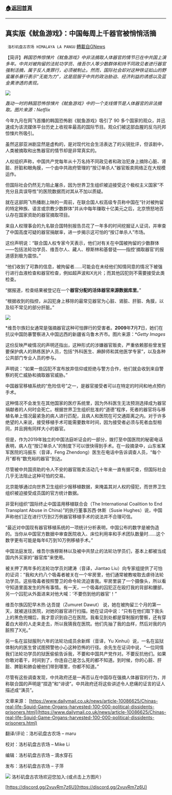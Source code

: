 ###  [:house:返回首頁](https://github.com/ourhimalayas/txt)
---


## 真实版《鱿鱼游戏》：中国每周上千器官被悄悄活摘
` 洛杉矶盘古农场 HIMALAYA LA PANGU` [轉載自GNews](https://gnews.org/zh-hans/1605136/)

【简评】*韩国恐怖惊悚片《鱿鱼游戏》中非法摘取人体器官的情节已在中共国上演多年。中共对被拘留的法轮功学员、维吾尔人等少数群体和持不同政见者进行器官强制活摘，属于反人类罪行，必须被制止。然而，国际社会却对这种铁证如山的野蛮屠杀暴行表示“无能为力”，这是屈服于中共的政治胁迫、经济利益的诱惑以及蓝金黄渗透的表现。*


![](https://lh5.googleusercontent.com/CY3AH9MPMjAhyCTVy0XnhNkMVv2wo0A_8US7B5qThTF0IxEz9POgUlvN69ur6ZzNwGoD2D6kA6tbdmca90hqi2yoyP3K6mlMrB38NeAutWRFsElhBU4po3YjkVQ4ZuAkNfV0uAzx9sOPfouE7w=s1600)

*轰动一时的韩国恐怖惊悚片《鱿鱼游戏》中的一个支线情节是人体器官的非法摘取。图片来源：Netflix*

今年九月在网飞首播的韩国恐怖剧《鱿鱼游戏》吸引了 90 多个国家的观众，并迅速成为该流媒体平台历史上收视率最高的国际节目。观众们被这部血腥的反乌托邦惊悚片所吸引。

虽然这部亚洲剧显然是虚构的，是对现代社会生活表达了的尖锐批评，但该剧中，人类被摘取和出售器官的情节却是非常真实的。

人权组织声称，中国共产党每年从十万名持不同政见者和政治犯身上摘除心脏、肾脏、肝脏和眼角膜，一个由中共政府管理的“按订单杀人”器官贩卖网络正在大规模运作。

但国际社会仍然无力阻止屠杀，因为世界卫生组织被迫接受这个极权主义国家“不充分且具误导性”的医院数据而对其从不加以质疑。

就在这部网飞热播剧上映的一周前，在联合国人权高级专员称中国在“针对被拘留的特定种族、语言或宗教少数群体”并从中每年赚取十亿美元之后，北京愤怒地否认存在国家资助的器官摘取项目。

来自人权理事会的九名联合国特别报告员花了一年多的时间挖掘证人证词，并审查了中国高度可疑的器官捐献率，进一步揭示这可怕的“按订单杀人”市场。

这份声明说：“联合国人权专家今天表示，他们对有关在中国被拘留的少数群体——包括法轮功学员、维吾尔人、藏人、穆斯林和基督徒——指控‘摘取器官’的报道感到极为震惊。”

“他们收到了可靠的信息，被拘留者……可能会在未经他们知情同意的情况下被强行进行血液检查和器官检查，例如超声波和X光片；而其他囚犯则不需要接受此类检查。

“据报道，检查结果被登记在一个**器官分配的活体器官来源数据库里**。”

“根据收到的指控，从囚犯身上移除的最常见器官为心脏、肾脏、肝脏、角膜，以及较不常见的部分肝脏。”

![](https://lh4.googleusercontent.com/hEpBwxIPgjPvnHNHbf4VBBP_2TjAH3joYVFlhIFgzkTFXlWJsXEWVCTr_67JSykMIa0Nlnn6--5dR7PJeflKxH46SW2mkOGRrTjlX3QIUS1yQNOmSmIboQPTBegpSyVXqJfXGgboU9UssOj2gg=s1600)

*维吾尔族妇女通常是强摘器官这种可怕罪行的受害者。**2009**年**7**月**7**日，她们在抗议中国防暴警察进入中国远西的新疆省乌鲁木齐市。图片来源：**Getty Images*

这份反映严峻情况的声明还指出，这种形式的涉嫌器官贩卖，严重依赖那些曾发誓要保护病人的熟练医护人员，包括“外科医生、麻醉师和其他医学专家”，以及各种公共部门专业人员的参与。

声明说：“如果一些囚犯不宣布放弃信仰或拒绝与警方合作，他们就会收到来自警察的死亡威胁和摘取器官威胁。”

中国器官移植系统的“危险信号”之一，是器官接受者可以在特定的时间和地点预约手术。

这种情况不会发生在其他国家的医疗系统里，因为外科医生无法预测选择成为器官捐献者的人何时会死亡。根据世界卫生组织批准的“道德”程序，死者的器官将与移植名单上情况最紧急的病人进行匹配，且病人和医院在可交通距离之内。对于许多绝望的人来说，接受移植手术可能需要数年时间，因为接受者必须与死者血型相同，并且拥有同样大小的器官。

但是，作为2019年独立的中国法庭听证会的一部分，拨打至中国医院的秘密电话表明，病人在“按订单杀人”的制度下可以很快得到手术。在一段摘录中，山东省某军医院的冯振东（音译，Feng Zhendong）医生在电话中告诉调查人员，“每个月”都有“数充裕的器官”到达。

尽管被中共国资助的令人不安的器官贩卖活动几十年来一直有据可查，但国际社会几乎无法阻止这种可怕的交易。

北京能够通过向世界卫生组织少报移植数据，来掩盖其对人权的侵犯，而世界卫生组织被迫接受成员国的官方统计数据。

非营利组织“国际终止中国滥用移植联合会（The International Coalition to End Transplant Abuse in China）”的执行董事苏西·休斯（Susie Hughes）说，中国声称他们正在进行1万到2万例器官移植手术的说法并不合理可信。

“最近对中国现有器官移植系统的一项统计分析表明，中国公布的数字是被伪造的。当你从中国官方数据中审查医院收入、床位利用率和手术团队数量时……这个数字更有可能是每年6万到10万例移植手术。”

中国法庭发现，维吾尔族穆斯林以及被中共禁止的法轮功学员们，基本上都被当成国内外买家的“器官库”来使用。

被关押了两年多的法轮功学员刘建涛（音译，Jiantao Liu）向专家组提供了可怕的证词：“我和大约八个吸毒者被关在一个牢房里，他们通常被教唆取去虐待法轮功学员。这些吸毒者按照警卫的命令轮流迫害我。牢房里装了一个摄像头，所以看守知道里面发生的所有事情。有一天，一个吸毒的囚犯正在殴打我的背部和腰部，另一个囚犯从外面进来对他大喊：‘不要伤到他的器官’！”

维吾尔族囚犯早木热·达吾提（Zumuret Dawut） 说，她在被拘留三个月的第一天，就被送往医院，对她的器官进行扫描。她在证词中说：“只有在他们取下我头上的黑色兜帽后，我才意识到自己在医院。我看见到处都是穿制服的警察，还有穿着白大褂的人走来走去，所以我猜我在医院。他们先抽了我的血样，然后对我的内脏照了X光。”

另一名在监狱服刑六年的法轮功成员余新辉（音译，Yu Xinhui）说，一名在监狱体制内的医生曾试图预警他小心这种恐怖的行径。余先生在证词中说，“一位同情我们法轮功学员的狱医偷偷告诉我，不要和中国共产党作对。不要反抗他们。如果你敢对着干，时间到了，你连自己是怎么死的都不知道。到时候，你的心脏、肝脏、脾脏和肺会被他们带到哪里，你都不知道。”

尽管有这些调查发现，中共政府还是一再否认在中国存在强摘人体器官的行为，并称联合国的声明是“捏造”和“诽谤”。中共政府还将这些讲述令人悲痛的证言的证人描述成“演员”。

文章来源： [https://www.dailymail.co.uk/news/article-10086625/Chinas-real-life-Squid-Game-Organs-harvested-100-000-political-dissidents-prisoners.html](https://www.dailymail.co.uk/news/article-10086625/Chinas-real-life-Squid-Game-Organs-harvested-100-000-political-dissidents-prisoners.html)

翻译/评论：洛杉矶盘古农场 – maru

校对：洛杉矶盘古农场 – Mike Li

编辑：洛杉矶盘古农场 – 滴水穿石

发布：洛杉矶盘古农场 – 子萍

![](https://assets.gnews.org/wp-content/uploads/2021/03/WhatsApp-Image-2021-06-26-at-22.05.30.jpeg)
洛杉矶盘古农场欢迎您加入:(或点击上方图片）

[https://discord.gg/2vuvRm7z6U](https://discord.gg/2vuvRm7z6U)

